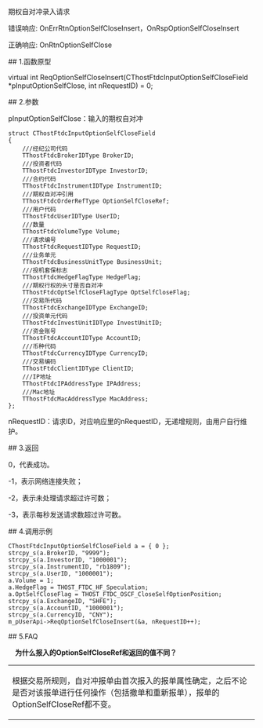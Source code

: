 <p>期权自对冲录入请求</p>
<p>错误响应: OnErrRtnOptionSelfCloseInsert，OnRspOptionSelfCloseInsert</p>
<p>正确响应: OnRtnOptionSelfClose</p>
<span class="anchor" id="aca91902-8d24-4bfe-96d3-0edaf60218ec"></span>
## 1.函数原型
<p>virtual int ReqOptionSelfCloseInsert(CThostFtdcInputOptionSelfCloseField *pInputOptionSelfClose, int nRequestID) = 0;</p>
<span class="anchor" id="e5f9ea4c-9141-4007-bbe9-bacf621af256"></span>
## 2.参数
<p>pInputOptionSelfClose：输入的期权自对冲</p>
<pre><code>struct CThostFtdcInputOptionSelfCloseField
{
    ///经纪公司代码
    TThostFtdcBrokerIDType BrokerID;
    ///投资者代码
    TThostFtdcInvestorIDType InvestorID;
    ///合约代码
    TThostFtdcInstrumentIDType InstrumentID;
    ///期权自对冲引用
    TThostFtdcOrderRefType OptionSelfCloseRef;
    ///用户代码
    TThostFtdcUserIDType UserID;
    ///数量
    TThostFtdcVolumeType Volume;
    ///请求编号
    TThostFtdcRequestIDType RequestID;
    ///业务单元
    TThostFtdcBusinessUnitType BusinessUnit;
    ///投机套保标志
    TThostFtdcHedgeFlagType HedgeFlag;
    ///期权行权的头寸是否自对冲
    TThostFtdcOptSelfCloseFlagType OptSelfCloseFlag;
    ///交易所代码
    TThostFtdcExchangeIDType ExchangeID;
    ///投资单元代码
    TThostFtdcInvestUnitIDType InvestUnitID;
    ///资金账号
    TThostFtdcAccountIDType AccountID;
    ///币种代码
    TThostFtdcCurrencyIDType CurrencyID;
    ///交易编码
    TThostFtdcClientIDType ClientID;
    ///IP地址
    TThostFtdcIPAddressType IPAddress;
    ///Mac地址
    TThostFtdcMacAddressType MacAddress;
};
</code></pre>
<p>nRequestID：请求ID，对应响应里的nRequestID，无递增规则，由用户自行维护。</p>
<span class="anchor" id="85db5ef6-f15d-4a52-a87f-e88a2bc1de02"></span>
## 3.返回
<p>0，代表成功。</p>
<p>-1，表示网络连接失败；</p>
<p>-2，表示未处理请求超过许可数；</p>
<p>-3，表示每秒发送请求数超过许可数。</p>
<span class="anchor" id="212f0e72-6bd4-4e65-86d8-8b88a1484e2c"></span>
## 4.调用示例
<pre><code>CThostFtdcInputOptionSelfCloseField a = { 0 };
strcpy_s(a.BrokerID, "9999");
strcpy_s(a.InvestorID, "1000001");
strcpy_s(a.InstrumentID, "rb1809");
strcpy_s(a.UserID, "1000001");
a.Volume = 1;
a.HedgeFlag = THOST_FTDC_HF_Speculation;
a.OptSelfCloseFlag = THOST_FTDC_OSCF_CloseSelfOptionPosition;
strcpy_s(a.ExchangeID, "SHFE");
strcpy_s(a.AccountID, "1000001");
strcpy_s(a.CurrencyID, "CNY");
m_pUserApi-&gt;ReqOptionSelfCloseInsert(&amp;a, nRequestID++);
</code></pre>
<span class="anchor" id="70428ed2-a123-4a14-b523-476a15aa55f8"></span>
## 5.FAQ
<p><div class="region_i" id=""><p class="region_header" id="region_header_1" style="padding-left: 1em;font-weight : bold;text-indent: 0px;text-align: left;">为什么报入的OptionSelfCloseRef和返回的值不同？</p><div class="region_panel" id="region_panel_1" style="display:block;"><table><tr><td>
<p>根据交易所规则，自对冲报单由首次报入的报单属性确定，之后不论是否对该报单进行任何操作（包括撤单和重新报单），报单的OptionSelfCloseRef都不变。</p>
</td></tr></table>
</div><p class="region_tail" id="region_tail_1" style="border-top-color:transparent;border-bottom-width:0;"></p></div></p>
